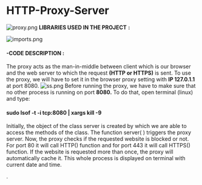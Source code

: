 # HTTP-Proxy-Server
![proxy.png](https://github.com/A51F221B/ProxyServer/blob/main/proxy.png)
**LIBRARIES USED IN THE PROJECT**  **:**

![imports.png](https://github.com/A51F221B/ProxyServer/blob/main/imports.png)

#### -**CODE DESCRIPTION**  **:**

The proxy acts as the man-in-middle between client which is our browser and the web server to which the request **(HTTP or HTTPS)** is sent. To use the proxy, we will have to set it in the browser proxy setting with **IP 127.0.1.1** at port 8080.
![ss.png](https://github.com/A51F221B/ProxyServer/blob/main/ss.png)
Before running the proxy, we have to make sure that no other process is running on port **8080.** To do that, open terminal (linux) and type:

   #### **sudo lsof -t -i tcp:8080 | xargs kill -9**

Initially, the object of the class server is created by which we are able to access the methods of the class. The function server( ) triggers the proxy server. Now, the proxy checks if the requested website is blocked or not. For port 80 it will call HTTP() function and for port 443 it will call HTTPS() function. If the website is requested more than once, the proxy will automatically cache it. This whole process is displayed on terminal with current date and time.

.
